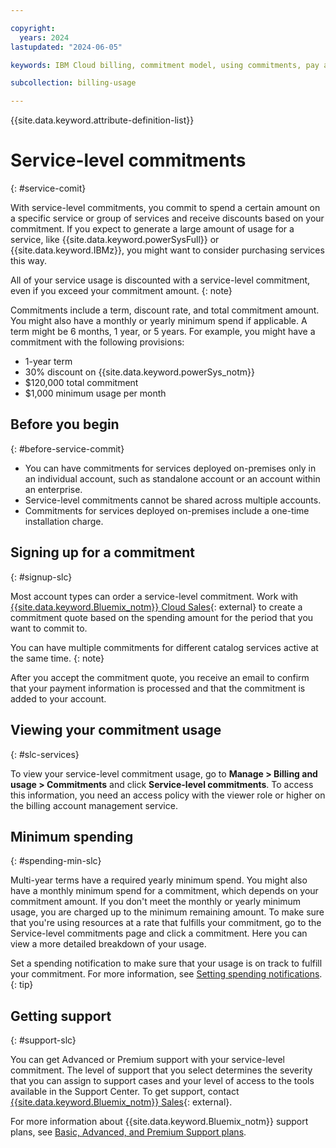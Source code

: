 ```yaml
---

copyright:
  years: 2024
lastupdated: "2024-06-05"

keywords: IBM Cloud billing, commitment model, using commitments, pay as you go with committed use, enterprise savings plan

subcollection: billing-usage

---
```


{{site.data.keyword.attribute-definition-list}}

# Service-level commitments
{: #service-comit}

With service-level commitments, you commit to spend a certain amount on a specific service or group of services and receive discounts based on your commitment. If you expect to generate a large amount of usage for a service, like {{site.data.keyword.powerSysFull}} or {{site.data.keyword.IBMz}}, you might want to consider purchasing services this way.





All of your service usage is discounted with a service-level commitment, even if you exceed your commitment amount.
{: note}

Commitments include a term, discount rate, and total commitment amount. You might also have a monthly or yearly minimum spend if applicable. A term might be 6 months, 1 year, or 5 years. For example, you might have a commitment with the following provisions:
- 1-year term
- 30% discount on {{site.data.keyword.powerSys_notm}}
- $120,000 total commitment
- $1,000 minimum usage per month

## Before you begin
{: #before-service-commit}

- You can have commitments for services deployed on-premises only in an individual account, such as standalone account or an account within an enterprise.
- Service-level commitments cannot be shared across multiple accounts.
- Commitments for services deployed on-premises include a one-time installation charge.

## Signing up for a commitment
{: #signup-slc}

Most account types can order a service-level commitment. Work with [{{site.data.keyword.Bluemix_notm}} Cloud Sales](https://www.ibm.com/cloud?contactmodule){: external} to create a commitment quote based on the spending amount for the period that you want to commit to.

You can have multiple commitments for different catalog services active at the same time.
{: note}

After you accept the commitment quote, you receive an email to confirm that your payment information is processed and that the commitment is added to your account.

## Viewing your commitment usage
{: #slc-services}

To view your service-level commitment usage, go to **Manage > Billing and usage > Commitments** and click **Service-level commitments**. To access this information, you need an access policy with the viewer role or higher on the billing account management service.

## Minimum spending
{: #spending-min-slc}

Multi-year terms have a required yearly minimum spend. You might also have a monthly minimum spend for a commitment, which depends on your commitment amount. If you don't meet the monthly or yearly minimum usage, you are charged up to the minimum remaining amount. To make sure that you're using resources at a rate that fulfills your commitment, go to the Service-level commitments page and click a commitment. Here you can view a more detailed breakdown of your usage.

Set a spending notification to make sure that your usage is on track to fulfill your commitment. For more information, see [Setting spending notifications](/docs/billing-usage?topic=billing-usage-spending).
{: tip}

## Getting support
{: #support-slc}

You can get Advanced or Premium support with your service-level commitment. The level of support that you select determines the severity that you can assign to support cases and your level of access to the tools available in the Support Center. To get support, contact [{{site.data.keyword.Bluemix_notm}} Sales](https://www.ibm.com/cloud?contactmodule){: external}.

For more information about {{site.data.keyword.Bluemix_notm}} support plans, see [Basic, Advanced, and Premium Support plans](/docs/get-support?topic=get-support-support-plans).
